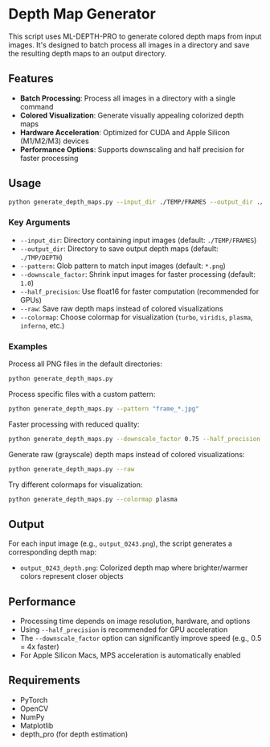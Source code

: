 # Depth Map Generator

This script uses ML-DEPTH-PRO to generate colored depth maps from input images. It's designed to batch process all images in a directory and save the resulting depth maps to an output directory.

## Features

- **Batch Processing**: Process all images in a directory with a single command
- **Colored Visualization**: Generate visually appealing colorized depth maps
- **Hardware Acceleration**: Optimized for CUDA and Apple Silicon (M1/M2/M3) devices
- **Performance Options**: Supports downscaling and half precision for faster processing

## Usage

```bash
python generate_depth_maps.py --input_dir ./TEMP/FRAMES --output_dir ./TMP/DEPTH
```

### Key Arguments

- `--input_dir`: Directory containing input images (default: `./TEMP/FRAMES`)
- `--output_dir`: Directory to save output depth maps (default: `./TMP/DEPTH`)
- `--pattern`: Glob pattern to match input images (default: `*.png`)
- `--downscale_factor`: Shrink input images for faster processing (default: `1.0`)
- `--half_precision`: Use float16 for faster computation (recommended for GPUs)
- `--raw`: Save raw depth maps instead of colored visualizations
- `--colormap`: Choose colormap for visualization (`turbo`, `viridis`, `plasma`, `inferno`, etc.)

### Examples

Process all PNG files in the default directories:
```bash
python generate_depth_maps.py
```

Process specific files with a custom pattern:
```bash
python generate_depth_maps.py --pattern "frame_*.jpg"
```

Faster processing with reduced quality:
```bash
python generate_depth_maps.py --downscale_factor 0.75 --half_precision
```

Generate raw (grayscale) depth maps instead of colored visualizations:
```bash
python generate_depth_maps.py --raw
```

Try different colormaps for visualization:
```bash
python generate_depth_maps.py --colormap plasma
```

## Output

For each input image (e.g., `output_0243.png`), the script generates a corresponding depth map:
- `output_0243_depth.png`: Colorized depth map where brighter/warmer colors represent closer objects

## Performance

- Processing time depends on image resolution, hardware, and options
- Using `--half_precision` is recommended for GPU acceleration
- The `--downscale_factor` option can significantly improve speed (e.g., 0.5 = 4x faster)
- For Apple Silicon Macs, MPS acceleration is automatically enabled

## Requirements

- PyTorch
- OpenCV
- NumPy
- Matplotlib
- depth_pro (for depth estimation) 